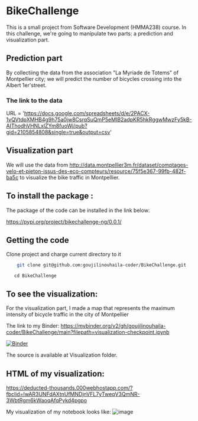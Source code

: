 # BikeChallenge 

This is a small project from Software Development (HMMA238) course. In this challenge, we're going to manipulate two parts: a prediction and visualization part.

## Prediction part

By collectiing the data from the association "La Myriade de Totems" of Montpellier city; we will predict the number of bicycles crossing into the Albert 1er'street. 

### The link to the data 

URL = 'https://docs.google.com/spreadsheets/d/e/2PACX-1vQVtdpXMHB4g9h75a0jw8CsrqSuQmP5eMIB2adpKR5hkRggwMwzFy5kB-AIThodhVHNLxlZYm8fuoWj/pub?gid=2105854808&single=true&output=csv'

## Visualization part 

We will use the data from http://data.montpellier3m.fr/dataset/comptages-velo-et-pieton-issus-des-eco-compteurs/resource/75f5e367-99fb-482f-ba5c to visualize the bike traffic in Montpellier. 


## To install the package : 

The package of the code can be installed in the link below: 

https://pypi.org/project/bikechallenge-ng/0.0.1/ 



## Getting the code
Clone project and charge current directory to it 

```sh 
    git clone git@github.com:goujilinouhaila-coder/BikeChallenge.git
```

```
   cd BikeChallenge
```


## To see the visualization: 

For the visualization part, I made a map  that represents the maximum intensity of bicycle traffic in the city of Montpellier

The link to my Binder: https://mybinder.org/v2/gh/goujilinouhaila-coder/BikeChallenge/main?filepath=visualization-checkpoint.ipynb

[![Binder](https://mybinder.org/badge_logo.svg)](https://mybinder.org/v2/gh/goujilinouhaila-coder/BikeChallenge/main?filepath=visualization-checkpoint.ipynb) 


The source is available at Visualization folder.

## HTML of my visualization:

https://deducted-thousands.000webhostapp.com/?fbclid=IwAR3UNFdAXtnUfMNDjnVFL7yTweqV3QmNR-3WbtRgm6kWaoqAfqPykd4pgpo

My visualization of my notebook looks like: 
<img src="https://www.zupimages.net/up/21/13/lx3r.png" alt="image">
